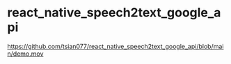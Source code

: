 # react_native_speech2text_google_api

https://github.com/tsian077/react_native_speech2text_google_api/blob/main/demo.mov
